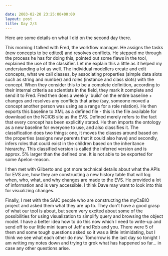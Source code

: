 ```yaml
---

date: 2003-02-20 23:25:00+00:00
layout: post
title: Day 2/3
---
```


Here are some details on what I did on the second day there.

This morning I talked with Fred, the workflow manager. He assigns the tasks (new concepts to be edited) and resolves conflicts. He stepped me through the process he has for doing this, pointed out some flaws in the tool, explained the use of the classifier. Let me explain this a little as it helped my understanding a lot as well. The individual modellers create and edit concepts, what we call classes, by associating properties (simple data slots such as string and number) and roles (instance and class slots) with the concept. When they consider this to be a complete definition, according to their internal criteria as scientists in the field, they mark it complete and send it to Fred. Fred then does a weekly 'build' on the entire baseline + changes and resolves any conflicts that arise (say, someone moved a concept another person was using as a range for a role relation). He then exports this baseline to XML as a defined file - this is the file available for download on the NCICB site as the EVS. Defined merely refers to the fact that every concept has been explicitly stated. He then imports the ontology as a new baseline for everyone to use, and also classifies it. The classification does two things: one, it moves the classes around based on the properties (assigns new parents that it could also have) and secondly, infers roles that could exist in the children based on the inheritance hierarchy. This classified version is called the inferred version and is approx. 5% larger than the defined one. It is not able to be exported for some Apelon-reason.

I then met with Gilberto and got more technical details about what the APIs for EVS are, how they are constructing a new history table that will log when, who, what, and why changes are made to the EVS. He provided a lot of information and is very accessible. I think Dave may want to look into this for visualizing changes.

Finally, I met with the SAIC people who are constructing the myCaBIO project and asked them what they are up to. They don't have a good grasp of what our tool is about, but seem very excited about some of the possibilities for using visualization to simplify query and browsing the object model. I have a better idea how to do this now which I need to write-up and send off to our little mini team of Jeff and Rob and you. There were 5 of them and some tough questions asked so it was a little intimidating, but I think we see what each other do now. Tomorrow is the last day so tonight I am writing my notes down and trying to grok what has happened so far... in case any other questions arise.
